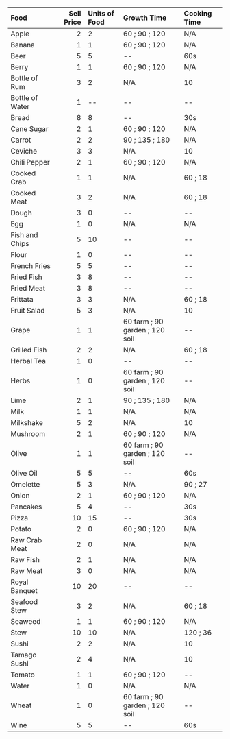| Food            |   Sell Price | Units of Food   | Growth Time                    | Cooking Time   |
|:----------------|-------------:|:----------------|:-------------------------------|:---------------|
| Apple           |            2 | 2               | 60 ; 90 ; 120                  | N/A            |
| Banana          |            1 | 1               | 60 ; 90 ; 120                  | N/A            |
| Beer            |            5 | 5               | --                             | 60s            |
| Berry           |            1 | 1               | 60 ; 90 ; 120                  | N/A            |
| Bottle of Rum   |            3 | 2               | N/A                            | 10             |
| Bottle of Water |            1 | --              | --                             | --             |
| Bread           |            8 | 8               | --                             | 30s            |
| Cane Sugar      |            2 | 1               | 60 ; 90 ; 120                  | N/A            |
| Carrot          |            2 | 2               | 90 ; 135 ; 180                 | N/A            |
| Ceviche         |            3 | 3               | N/A                            | 10             |
| Chili Pepper    |            2 | 1               | 60 ; 90 ; 120                  | N/A            |
| Cooked Crab     |            1 | 1               | N/A                            | 60 ; 18        |
| Cooked Meat     |            3 | 2               | N/A                            | 60 ; 18        |
| Dough           |            3 | 0               | --                             | --             |
| Egg             |            1 | 0               | N/A                            | N/A            |
| Fish and Chips  |            5 | 10              | --                             | --             |
| Flour           |            1 | 0               | --                             | --             |
| French Fries    |            5 | 5               | --                             | --             |
| Fried Fish      |            3 | 8               | --                             | --             |
| Fried Meat      |            3 | 8               | --                             | --             |
| Frittata        |            3 | 3               | N/A                            | 60 ; 18        |
| Fruit Salad     |            5 | 3               | N/A                            | 10             |
| Grape           |            1 | 1               | 60 farm ; 90 garden ; 120 soil | --             |
| Grilled Fish    |            2 | 2               | N/A                            | 60 ; 18        |
| Herbal Tea      |            1 | 0               | --                             | --             |
| Herbs           |            1 | 0               | 60 farm ; 90 garden ; 120 soil | --             |
| Lime            |            2 | 1               | 90 ; 135 ; 180                 | N/A            |
| Milk            |            1 | 1               | N/A                            | N/A            |
| Milkshake       |            5 | 2               | N/A                            | 10             |
| Mushroom        |            2 | 1               | 60 ; 90 ; 120                  | N/A            |
| Olive           |            1 | 1               | 60 farm ; 90 garden ; 120 soil | --             |
| Olive Oil       |            5 | 5               | --                             | 60s            |
| Omelette        |            5 | 3               | N/A                            | 90 ; 27        |
| Onion           |            2 | 1               | 60 ; 90 ; 120                  | N/A            |
| Pancakes        |            5 | 4               | --                             | 30s            |
| Pizza           |           10 | 15              | --                             | 30s            |
| Potato          |            2 | 0               | 60 ; 90 ; 120                  | N/A            |
| Raw Crab Meat   |            2 | 0               | N/A                            | N/A            |
| Raw Fish        |            2 | 1               | N/A                            | N/A            |
| Raw Meat        |            3 | 0               | N/A                            | N/A            |
| Royal Banquet   |           10 | 20              | --                             | --             |
| Seafood Stew    |            3 | 2               | N/A                            | 60 ; 18        |
| Seaweed         |            1 | 1               | 60 ; 90 ; 120                  | N/A            |
| Stew            |           10 | 10              | N/A                            | 120 ; 36       |
| Sushi           |            2 | 2               | N/A                            | 10             |
| Tamago Sushi    |            2 | 4               | N/A                            | 10             |
| Tomato          |            1 | 1               | 60 ; 90 ; 120                  | --             |
| Water           |            1 | 0               | N/A                            | N/A            |
| Wheat           |            1 | 0               | 60 farm ; 90 garden ; 120 soil | --             |
| Wine            |            5 | 5               | --                             | 60s            |